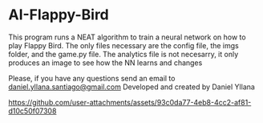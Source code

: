 # AI-Flappy-Bird
This program runs a NEAT algorithm to train a neural network on how to play Flappy Bird.
The only files necessary are the config file, the imgs folder, and the game.py file.
The analytics file is not necesarry, it only produces an image to see how the NN learns and changes

Please, if you have any questions send an email to daniel.yllana.santiago@gmail.com
Developed and created by Daniel Yllana


https://github.com/user-attachments/assets/93c0da77-4eb8-4cc2-af81-d10c50f07308

